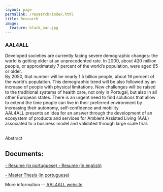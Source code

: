 ```yaml
---
layout: page
permalink: /research/index.html
title: Research
image:
  feature: black_bar.jpg
---
```




### AAL4ALL

Developed societies are currently facing severe demographic changes: the world is getting older at an unprecedented rate. In 2000, about 420 million people, or approximately 7 percent of the world’s population, were aged 65 or older.<br/>
By 2050, that number will be nearly 1.5 billion people, about 16 percent of the world’s population. This demographic trend will be also followed by an increase of people with physical limitations.
New challenges will be raised to the traditional systems of health care, not only in Portugal, but also in all other European states. There is an urgent need to find solutions that allow to extend the time people can live in their preferred environment by increasing their autonomy, self-confidence and mobility.<br/>
AAL4ALL presents an idea for an answer through the development of an ecosystem of products and services for Ambient Assisted Living (AAL) associated to a business model and validated through large scale trial.<br/>
<br/>

Abstract



## Documents:

<a href="../thesis/resume_p.pdf"><i class="icon-pdf"></i> - Resume (in portuguese) </a>
<a href="../thesis/resume_e.pdf"><i class="icon-pdf"></i> - Resume (in english) </a>

<a href="../thesis/thesis.pdf"><i class="icon-pdf"></i>  - Master Thesis (in portuguese) </a>



More information -- [AAL4ALL website](http://www.aal4all.org/)

